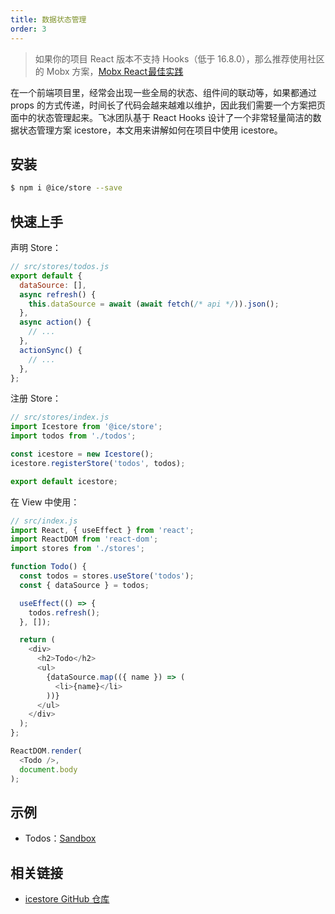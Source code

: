 ```yaml
---
title: 数据状态管理
order: 3
---
```


> 如果你的项目 React 版本不支持 Hooks（低于 16.8.0），那么推荐使用社区的 Mobx 方案，[Mobx React 最佳实践](https://juejin.im/post/5a3b1a88f265da431440dc4a)

在一个前端项目里，经常会出现一些全局的状态、组件间的联动等，如果都通过 props 的方式传递，时间长了代码会越来越难以维护，因此我们需要一个方案把页面中的状态管理起来。飞冰团队基于 React Hooks 设计了一个非常轻量简洁的数据状态管理方案 icestore，本文用来讲解如何在项目中使用 icestore。

## 安装

```bash
$ npm i @ice/store --save
```

## 快速上手

声明 Store：

```javascript
// src/stores/todos.js
export default {
  dataSource: [],
  async refresh() {
    this.dataSource = await (await fetch(/* api */)).json();
  },
  async action() {
    // ...
  },
  actionSync() {
    // ...
  },
};
```

注册 Store：

```js
// src/stores/index.js
import Icestore from '@ice/store';
import todos from './todos';

const icestore = new Icestore();
icestore.registerStore('todos', todos);

export default icestore;
```

在 View 中使用：

```js
// src/index.js
import React, { useEffect } from 'react';
import ReactDOM from 'react-dom';
import stores from './stores';

function Todo() {
  const todos = stores.useStore('todos');
  const { dataSource } = todos;

  useEffect(() => {
    todos.refresh();
  }, []);

  return (
    <div>
      <h2>Todo</h2>
      <ul>
        {dataSource.map(({ name }) => (
          <li>{name}</li>
        ))}
      </ul>
    </div>
  );
};

ReactDOM.render(
  <Todo />,
  document.body
);
```

## 示例

- Todos：[Sandbox](https://codesandbox.io/s/2017600okp)

## 相关链接

- [icestore GitHub 仓库](https://github.com/ice-lab/icestore)